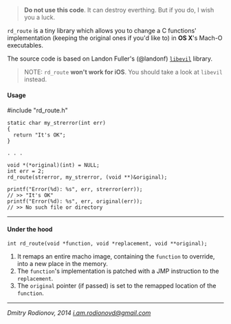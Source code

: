 > **Do not use this code**. It can destroy everthing.
> But if you do, I wish you a luck.

`rd_route` is a tiny library which allows you to change a C functions' implementation (keeping the original ones if you'd like to) in **OS X**'s Mach-O executables.

The source code is based on Landon Fuller's (@landonf) [`libevil`](https://github.com/landonf/libevil_patch) library.

> NOTE: `rd_route` **won't work for iOS**.  You should take a look at  `libevil` instead.


#### Usage


  #include "rd_route.h"

    static char my_strerror(int err)
    {
      return "It's OK";
    }

    . . .

    void *(*original)(int) = NULL;
    int err = 2;
    rd_route(strerror, my_strerror, (void **)&original);

    printf("Error(%d): %s", err, strerror(err));
    // >> "It's OK"
    printf("Error(%d): %s", err, original(err));
    // >> No such file or directory

------


#### Under the hood

`int rd_route(void *function, void *replacement, void **original);`

  1. It remaps an entire macho image, containing the `function` to  override, into a new place in the memory.
  2. The `function`'s implementation is patched with a JMP instruction to the `replacement`.
  3. The `original` pointer (if passed) is set to the remapped location of the `function`.

------

*Dmitry Rodionov, 2014*
*i.am.rodionovd@gmail.com*

